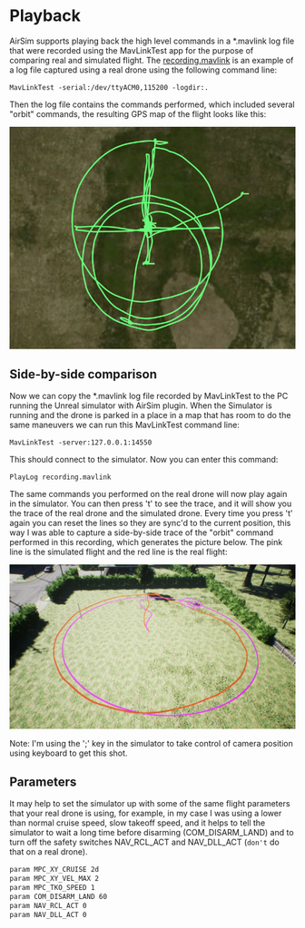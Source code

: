 # Playback

AirSim supports playing back the high level commands in a *.mavlink log file that were recorded using the MavLinkTest app
for the purpose of comparing real and simulated flight.
The [recording.mavlink](logs/recording.mavlink) is an example of a log file captured using a real drone using the following
command line:

````
MavLinkTest -serial:/dev/ttyACM0,115200 -logdir:. 
````

Then the log file contains the commands performed, which included several "orbit" commands, the resulting GPS map of the flight
looks like this:

![real flight](images/RealFlight.png)

## Side-by-side comparison

Now we can copy the *.mavlink log file recorded by MavLinkTest to the PC running the Unreal simulator with AirSim plugin.
When the Simulator is running and the drone is parked in a place in a map that has room to do the same maneuvers we can run this
MavLinkTest command line:

````
MavLinkTest -server:127.0.0.1:14550
````

This should connect to the simulator.  Now you can enter this command:

````
PlayLog recording.mavlink
````
The same commands you performed on the real drone will now play again in the simulator.  You can then press 't' to see
the trace, and it will show you the trace of the real drone and the simulated drone.  Every time you press 't' again
you can reset the lines so they are sync'd to the current position, this way I was able to capture a side-by-side trace of the
"orbit" command performed in this recording, which generates the picture below.  The pink line is the simulated
flight and the red line is the real flight:

![playback](images/Playback.png)

Note: I'm using the ';' key in the simulator to take control of camera position using keyboard to get this shot.

## Parameters

It may help to set the simulator up with some of the same flight parameters that your real drone is using, for example,
in my case I was using a lower than normal cruise speed, slow takeoff speed, and it helps to tell the simulator to
wait a long time before disarming (COM_DISARM_LAND) and to turn off the safety switches NAV_RCL_ACT and NAV_DLL_ACT
(`don't` do that on a real drone).

````
param MPC_XY_CRUISE 2d
param MPC_XY_VEL_MAX 2
param MPC_TKO_SPEED 1
param COM_DISARM_LAND 60
param NAV_RCL_ACT 0
param NAV_DLL_ACT 0
````


